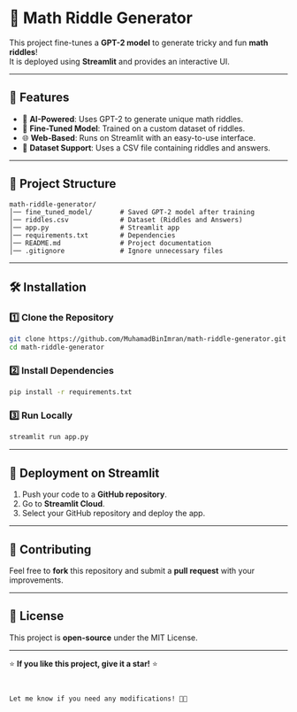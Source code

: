 # 🧠 Math Riddle Generator

This project fine-tunes a **GPT-2 model** to generate tricky and fun **math riddles**!  
It is deployed using **Streamlit** and provides an interactive UI.

---

## 📌 Features
- 🤖 **AI-Powered**: Uses GPT-2 to generate unique math riddles.
- 🎯 **Fine-Tuned Model**: Trained on a custom dataset of riddles.
- 🌐 **Web-Based**: Runs on Streamlit with an easy-to-use interface.
- 💾 **Dataset Support**: Uses a CSV file containing riddles and answers.

---

## 📂 Project Structure
```
math-riddle-generator/
│── fine_tuned_model/       # Saved GPT-2 model after training
│── riddles.csv             # Dataset (Riddles and Answers)
│── app.py                  # Streamlit app
│── requirements.txt        # Dependencies
│── README.md               # Project documentation
│── .gitignore              # Ignore unnecessary files
```

---

## 🛠 Installation
### **1️⃣ Clone the Repository**
```bash
git clone https://github.com/MuhamadBinImran/math-riddle-generator.git
cd math-riddle-generator
```

### **2️⃣ Install Dependencies**
```bash
pip install -r requirements.txt
```

### **3️⃣ Run Locally**
```bash
streamlit run app.py
```

---

## 📡 Deployment on Streamlit
1. Push your code to a **GitHub repository**.
2. Go to **Streamlit Cloud**.
3. Select your GitHub repository and deploy the app.

---

## 🤝 Contributing
Feel free to **fork** this repository and submit a **pull request** with your improvements.

---

## 📜 License
This project is **open-source** under the MIT License.

---

⭐ **If you like this project, give it a star!** ⭐
```


Let me know if you need any modifications! 🚀🔥
